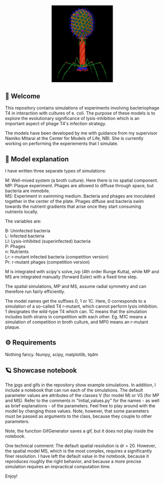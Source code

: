 <p align="center">
  <img src=T4-logo.png width="200">
</p>

## :rocket: Welcome

This repository contains simulations of experiments involving bacteriophage T4 in interaction with cultures of e. coli. The purpose of these models is to explore the evolutionary significance of lysis-inhibition which is an important aspect of phage T4's infection strategy. 

The models have been developed by me with guidance from my supervisor Namiko Mitarai at the Center for Models of Life, NBI. She is currently working on performing the experiements that I simulate.

## :test_tube:  Model explanation

I have written three separate types of simulations:

M: Well-mixed system (a broth culture). Here there is no spatial component.\
MP: Plaque experiment. Phages are allowed to diffuse through space, but bacteria are immobile.\
MS: Experiment in swimming medium. Bacteria and phages are inoculated together in the center of the plate. Phages diffuse and bacteria swim towards the nutrient gradients that arise once they start consuming nutrients locally.

The variables are:

B: Uninfected bacteria \
L: Infected bacteria \
LI: Lysis-inhibited (superinfected) bacteria \
P: Phages \
n: Nutrients\
Lr: r-mutant infected bacteria (competition version)\
Pr: r-mutant phages (competition version) 

M is integrated with scipy's solve_ivp (4th order Runge Kutta), while MP and MS are integrated manually (forward Euler) with a fixed time step.

The spatial simulations, MP and MS, assume radial symmetry and can therefore run fairly efficiently.

The model names get the suffixes 0, 1 or 1C. Here, 0 corresponds to a simulation of a so-called T4 r-mutant, which cannot perform lysis inhibition. 1 designates the wild-type T4 which can. 1C means that the simulation includes both strains in competition with each other. Eg. M1C means a simulation of competition in broth culture, and MP0 means an r-mutant plaque.

## :gear:  Requirements

Nothing fancy. Numpy, scipy, matplotlib, tqdm

## :ringed_planet:  Showcase notebook

The jpgs and gifs in the repository show example simulations. In addition, I include a notebook that can run each of the simulations. The default parameter values are attributes of the classes V (for model M) or VS (for MP and MS). Refer to the comments in "Initial_values.py" for the names - as well as brief explanations - of the parameters. Feel free to play around with the model by changing those values. Note, however, that some parameters must be passed as arguments to the class, because they couple to other parameters.

Note, the function GifGenerator saves a gif, but it does not play inside the notebook.

One technical comment: The default spatial resolution is dr = 20. However, the spatial model MS, which is the most complex, requires a significantly finer resolution. I have left the default value in the notebook, because it reproduces roughly the right behavior, and because a more precise simulation requires an impractical computation time.

Enjoy!